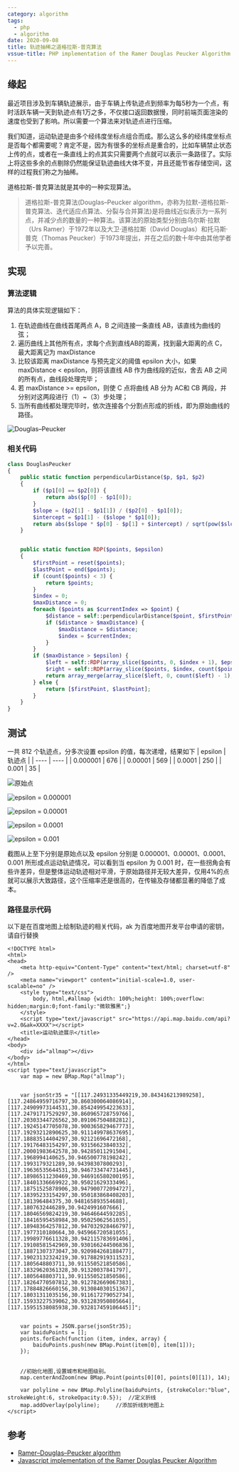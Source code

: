 ```yaml
---
category: algorithm
tags:
  - php
  - algorithm
date: 2020-09-08
title: 轨迹抽稀之道格拉斯-普克算法
vssue-title: PHP implementation of the Ramer Douglas Peucker Algorithm
---
```

## 缘起

最近项目涉及到车辆轨迹展示，由于车辆上传轨迹点到频率为每5秒为一个点，有时活跃车辆一天到轨迹点有1万之多，不仅接口返回数据慢，同时前端页面渲染的速度也受到了影响。所以需要一个算法来对轨迹点进行压缩。

我们知道，运动轨迹是由多个经纬度坐标点组合而成。那么这么多的经纬度坐标点是否每个都需要呢？肯定不是，因为有很多的坐标点是重合的，比如车辆禁止状态上传的点，或者在一条直线上的点其实只需要两个点就可以表示一条路径了。实际上将这些多余的点剔除仍然能保证轨迹曲线大体不变，并且还能节省存储空间，这样的过程我们称之为抽稀。

道格拉斯-普克算法就是其中的一种实现算法。

> 道格拉斯-普克算法(Douglas–Peucker algorithm，亦称为拉默-道格拉斯-普克算法、迭代适应点算法、分裂与合并算法)是将曲线近似表示为一系列点，并减少点的数量的一种算法。该算法的原始类型分别由乌尔斯·拉默（Urs Ramer）于1972年以及大卫·道格拉斯（David Douglas）和托马斯·普克（Thomas Peucker）于1973年提出，并在之后的数十年中由其他学者予以完善。

## 实现

### 算法逻辑

算法的具体实现逻辑如下：

1. 在轨迹曲线在曲线首尾两点 A，B 之间连接一条直线 AB，该直线为曲线的弦；
2. 遍历曲线上其他所有点，求每个点到直线AB的距离，找到最大距离的点 C，最大距离记为 maxDistance
3. 比较该距离 maxDistance 与预先定义的阈值 epsilon 大小，如果 maxDistance < epsilon，则将该直线 AB 作为曲线段的近似，舍去 AB 之间的所有点，曲线段处理完毕；
4. 若 maxDistance >= epsilon，则使 C 点将曲线 AB 分为 AC和 CB 两段，并分别对这两段进行（1）~（3）步处理；
5. 当所有曲线都处理完毕时，依次连接各个分割点形成的折线，即为原始曲线的路径。

![Douglas–Peucker](https://public.zulu.wang/img/20200908180657.gif)

### 相关代码

```php
class DouglasPeucker
{
    public static function perpendicularDistance($p, $p1, $p2)
    {
        if ($p1[0] == $p2[0]) {
            return abs($p[0] - $p1[0]);
        }
        $slope = ($p2[1] - $p1[1]) / ($p2[0] - $p1[0]);
        $intercept = $p1[1] - ($slope * $p1[0]);
        return abs($slope * $p[0] - $p[1] + $intercept) / sqrt(pow($slope, 2) + 1);
    }


    public static function RDP($points, $epsilon)
    {
        $firstPoint = reset($points);
        $lastPoint = end($points);
        if (count($points) < 3) {
            return $points;
        }
        $index = 0;
        $maxDistance = 0;
        foreach ($points as $currentIndex => $point) {
            $distance = self::perpendicularDistance($point, $firstPoint, $lastPoint);
            if ($distance > $maxDistance) {
                $maxDistance = $distance;
                $index = $currentIndex;
            }
        }
        if ($maxDistance > $epsilon) {
            $left = self::RDP(array_slice($points, 0, $index + 1), $epsilon);
            $right = self::RDP(array_slice($points, $index, count($points) - 1), $epsilon);
            return array_merge(array_slice($left, 0, count($left) - 1), $right);
        } else {
            return [$firstPoint, $lastPoint];
        }
    }
}
```
## 测试

一共 812 个轨迹点，分多次设置 epsilon 的值，每次递增，结果如下
|  epsilon   | 轨迹点  |
|  ----  | ----  |
| 0.000001  | 676 |
| 0.00001  | 569 |
|  0.0001 | 250 |
| 0.001  | 35 |

![原始点](https://public.zulu.wang/img/20200909091702.png)

![epsilon = 0.000001](https://public.zulu.wang/img/20200909092004.png)

![epsilon = 0.00001](https://public.zulu.wang/img/20200909092129.png)

![epsilon = 0.0001](https://public.zulu.wang/img/20200909092330.png)

![epsilon = 0.001](https://public.zulu.wang/img/20200909092439.png)

截图从上至下分别是原始点以及 epsilon 分别是 0.000001、0.00001、0.0001、0.001 所形成点运动轨迹情况，可以看到当 epsilon 为 0.001 时，在一些拐角会有些许差异，但是整体运动轨迹相对平滑，于原始路径并无较大差异，仅用4%的点就可以展示大致路径，这个压缩率还是很高的，在传输及存储都显著的降低了成本。

### 路径显示代码

以下是在百度地图上绘制轨迹的相关代码，ak 为百度地图开发平台申请的密钥，请自行替换

```javascirpt
<!DOCTYPE html>
<html>
<head>
	<meta http-equiv="Content-Type" content="text/html; charset=utf-8" />
	<meta name="viewport" content="initial-scale=1.0, user-scalable=no" />
	<style type="text/css">
		body, html,#allmap {width: 100%;height: 100%;overflow: hidden;margin:0;font-family:"微软雅黑";}
	</style>
	<script type="text/javascript" src="https://api.map.baidu.com/api?v=2.0&ak=XXXX"></script>
	<title>运动轨迹展示</title>
</head>
<body>
	<div id="allmap"></div>
</body>
</html>
<script type="text/javascript">
	var map = new BMap.Map("allmap");


	var jsonStr35 = "[[117.24931335449219,30.843416213989258],[117.24864959716797,30.860300064086914],[117.24909973144531,30.854249954223633],[117.24791717529297,30.860965728759766],[117.20303344726562,30.891067504882812],[117.19245147705078,30.900365829467773],[117.19293212890625,30.911149978637695],[117.18883514404297,30.92121696472168],[117.19176483154297,30.93156623840332],[117.20001983642578,30.94285011291504],[117.1968994140625,30.946500778198242],[117.1993179321289,30.94398307800293],[117.19636535644531,30.946733474731445],[117.18986511230469,30.946916580200195],[117.18401336669922,30.95021629333496],[117.18751525878906,30.947900772094727],[117.18395233154297,30.950183868408203],[117.181396484375,30.948165893554688],[117.1807632446289,30.9424991607666],[117.18046569824219,30.94646644592285],[117.18416595458984,30.95025062561035],[117.18948364257812,30.947032928466797],[117.1977310180664,30.945966720581055],[117.19989776611328,30.942115783691406],[117.19108581542969,30.930166244506836],[117.18871307373047,30.920984268188477],[117.19023132324219,30.917882919311523],[117.1805648803711,30.911550521850586],[117.18329620361328,30.91320037841797],[117.1805648803711,30.911550521850586],[117.18264770507812,30.912782669067383],[117.17884826660156,30.913084030151367],[117.18031311035156,30.911617279052734],[117.15933227539062,30.931283950805664],[117.15951538085938,30.932817459106445]]";


	var points = JSON.parse(jsonStr35);
	var baiduPoints = [];
	points.forEach(function (item, index, array) {
		baiduPoints.push(new BMap.Point(item[0], item[1]));
	});


	//初始化地图,设置城市和地图级别。
	map.centerAndZoom(new BMap.Point(points[0][0], points[0][1]), 14);

	var polyline = new BMap.Polyline(baiduPoints, {strokeColor:"blue", strokeWeight:6, strokeOpacity:0.5});  //定义折线
	map.addOverlay(polyline);     //添加折线到地图上
</script>
```

## 参考
* [Ramer–Douglas–Peucker algorithm](https://en.wikipedia.org/wiki/Ramer%E2%80%93Douglas%E2%80%93Peucker_algorithm)
* [Javascript implementation of the Ramer Douglas Peucker Algorithm](https://karthaus.nl/rdp/)